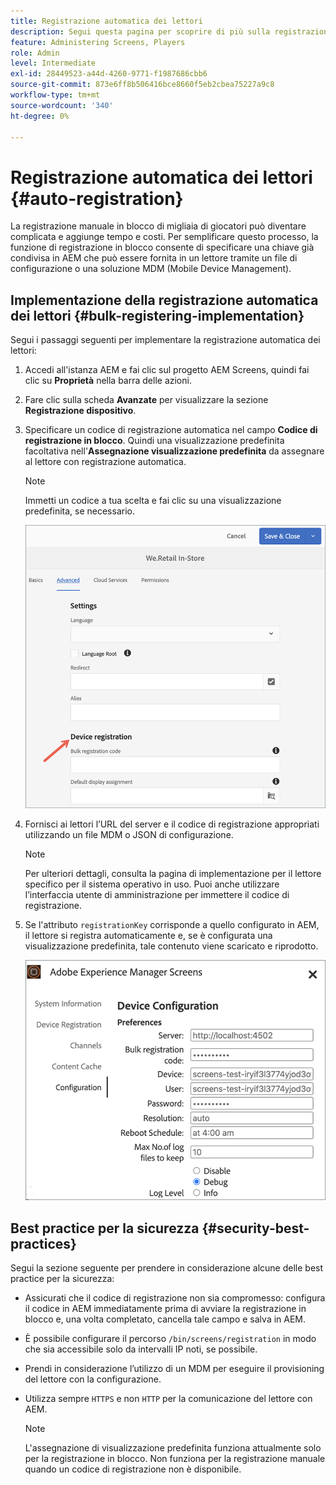 ```yaml
---
title: Registrazione automatica dei lettori
description: Segui questa pagina per scoprire di più sulla registrazione automatica dei lettori con AMS/On-Prem Screens.
feature: Administering Screens, Players
role: Admin
level: Intermediate
exl-id: 28449523-a44d-4260-9771-f1987686cbb6
source-git-commit: 873e6ff8b506416bce8660f5eb2cbea75227a9c8
workflow-type: tm+mt
source-wordcount: '340'
ht-degree: 0%

---
```


# Registrazione automatica dei lettori {#auto-registration}

La registrazione manuale in blocco di migliaia di giocatori può diventare complicata e aggiunge tempo e costi. Per semplificare questo processo, la funzione di registrazione in blocco consente di specificare una chiave già condivisa in AEM che può essere fornita in un lettore tramite un file di configurazione o una soluzione MDM (Mobile Device Management).

## Implementazione della registrazione automatica dei lettori {#bulk-registering-implementation}

Segui i passaggi seguenti per implementare la registrazione automatica dei lettori:

1. Accedi all&#39;istanza AEM e fai clic sul progetto AEM Screens, quindi fai clic su **Proprietà** nella barra delle azioni.
1. Fare clic sulla scheda **Avanzate** per visualizzare la sezione **Registrazione dispositivo**.

1. Specificare un codice di registrazione automatica nel campo **Codice di registrazione in blocco**. Quindi una visualizzazione predefinita facoltativa nell&#39;**Assegnazione visualizzazione predefinita** da assegnare al lettore con registrazione automatica.

   >[!NOTE]
   >Immetti un codice a tua scelta e fai clic su una visualizzazione predefinita, se necessario.

   ![immagine](/help/user-guide/assets/auto-registration/auto-register1.png)
1. Fornisci ai lettori l’URL del server e il codice di registrazione appropriati utilizzando un file MDM o JSON di configurazione.

   >[!NOTE]
   >Per ulteriori dettagli, consulta la pagina di implementazione per il lettore specifico per il sistema operativo in uso. Puoi anche utilizzare l’interfaccia utente di amministrazione per immettere il codice di registrazione.

1. Se l&#39;attributo `registrationKey` corrisponde a quello configurato in AEM, il lettore si registra automaticamente e, se è configurata una visualizzazione predefinita, tale contenuto viene scaricato e riprodotto.

   ![immagine](/help/user-guide/assets/auto-registration/auto-register2.png)

## Best practice per la sicurezza {#security-best-practices}

Segui la sezione seguente per prendere in considerazione alcune delle best practice per la sicurezza:

* Assicurati che il codice di registrazione non sia compromesso: configura il codice in AEM immediatamente prima di avviare la registrazione in blocco e, una volta completato, cancella tale campo e salva in AEM.

* È possibile configurare il percorso `/bin/screens/registration` in modo che sia accessibile solo da intervalli IP noti, se possibile.

* Prendi in considerazione l’utilizzo di un MDM per eseguire il provisioning del lettore con la configurazione.

* Utilizza sempre `HTTPS` e non `HTTP` per la comunicazione del lettore con AEM.

  >[!NOTE]
  >L&#39;assegnazione di visualizzazione predefinita funziona attualmente solo per la registrazione in blocco. Non funziona per la registrazione manuale quando un codice di registrazione non è disponibile.
